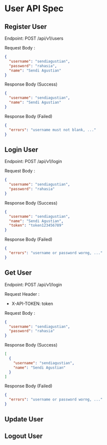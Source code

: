 # User API Spec

## Register User

Endpoint: POST /api/v1/users

Request Body :

```json
{
  "username": "sendiagustian",
  "password": "rahasia",
  "name": "Sendi Agustian"
}
```

Response Body (Success)

```json
{
  "username": "sendiagustian",
  "name": "Sendi Agustian"
}
```

Response Body (Failed)

```json
{
  "errors": "username must not blank, ..."
}
```

## Login User

Endpoint: POST /api/v1/login

Request Body :

```json
{
  "username": "sendiagustian",
  "password": "rahasia"
}
```

Response Body (Success)

```json
{
  "username": "sendiagustian",
  "name": "Sendi Agustian",
  "token": "token123456789"
}
```

Response Body (Failed)

```json
{
  "errors": "username or password worng, ..."
}
```

## Get User

Endpoint: POST /api/v1/login

Request Header :

- X-API-TOKEN: token

Request Body :

```json
{
  "username": "sendiagustian",
  "password": "rahasia"
}
```

Response Body (Success)

```json
[
  {
    "username": "sendiagustian",
    "name": "Sendi Agustian"
  }
]
```

Response Body (Failed)

```json
{
  "errors": "username or password worng, ..."
}
```

## Update User

## Logout User
